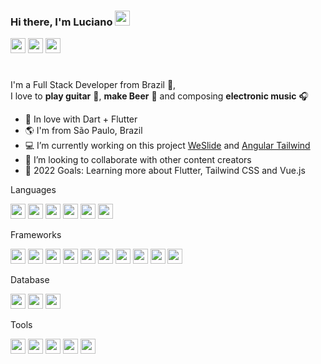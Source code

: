 ### Hi there, I'm Luciano <img src="https://github.com/TheDudeThatCode/TheDudeThatCode/blob/master/Assets/Hi.gif" width="24px"> 

<a href="https://www.linkedin.com/in/lucianowork"><img height= "24" src= "https://img.shields.io/badge/LinkedIn-0077B5?style=for-the-badge&logo=linkedin&logoColor=white"></a>
<a href="https://www.instagram.com/lanno__"><img height= "24" src= "https://img.shields.io/badge/Instagram-E4405F?style=for-the-badge&logo=instagram&logoColor=white"></a>
<a href="mailto:workingluciano@gmail.com"><img height= "24" src= "https://img.shields.io/badge/Gmail-D14836?style=for-the-badge&logo=gmail&logoColor=white"></a>

#
I'm a Full Stack Developer from Brazil 💚,</br>
I love to **play guitar** 🎸, **make Beer** 🍺  and composing **electronic music** 🎧

* 💙 In love with Dart + Flutter
* 🌎 I'm from São Paulo, Brazil
* 💻 I’m currently working on this project [WeSlide][we_slide] and [Angular Tailwind][angular-tailwind] 
* 🤝 I’m looking to collaborate with other content creators
* 🥅 2022 Goals: Learning more about Flutter, Tailwind CSS and Vue.js

[we_slide]: https://github.com/luciano-work/we_slide
[angular-tailwind]: https://github.com/luciano-work/angular-tailwind

Languages

<a href="https://dart.dev/"><img height= "24" src= "https://img.shields.io/badge/Dart-0175C2?style=for-the-badge&logo=dart&logoColor=white"></a>
<a href="https://www.javascript.com/"><img height= "24" src= "https://img.shields.io/badge/JavaScript-323330?style=for-the-badge&logo=javascript&logoColor=F7DF1E"></a>
<a href="https://docs.microsoft.com/pt-br/dotnet/csharp/"><img height= "24" src= "https://img.shields.io/badge/C%23-239120?style=for-the-badge&logo=c-sharp&logoColor=white"></a>
<a href="https://www.php.net/"><img height= "24" src= "https://img.shields.io/badge/PHP-777BB4?style=for-the-badge&logo=php&logoColor=white"></a>
<a href="https://www.apple.com/swift/"><img height= "24" src= "https://img.shields.io/badge/Swift-FA7343?style=for-the-badge&logo=swift&logoColor=white"></a>
<a href="https://www.typescriptlang.org/"><img height= "24" src= "https://img.shields.io/badge/TypeScript-007ACC?style=for-the-badge&logo=typescript&logoColor=white"></a>


Frameworks

<a href="https://laravel.com/"><img height= "24" src= "https://img.shields.io/badge/Laravel-FF2D20?style=for-the-badge&logo=laravel&logoColor=white"></a>
<a href="https://flutter.dev/"><img height= "24" src= "https://img.shields.io/badge/Flutter-02569B?style=for-the-badge&logo=flutter&logoColor=white"></a>
<a href="https://angular.io"><img height= "24" src= "https://img.shields.io/badge/Angular-DD0031?style=for-the-badge&logo=angular&logoColor=white"></a>
<a href="https://angularjs.org/"><img height= "24" src= "https://img.shields.io/badge/AngularJS-E23237?style=for-the-badge&logo=angularjs&logoColor=white"></a>
<a href="https://getbootstrap.com/"><img height= "24" src= "https://img.shields.io/badge/Bootstrap-563D7C?style=for-the-badge&logo=bootstrap&logoColor=white"></a>
<a href="https://nodejs.org/en/"><img height= "24" src= "https://img.shields.io/badge/Node.js-339933?style=for-the-badge&logo=nodedotjs&logoColor=white"></a>
<a href="https://developer.mozilla.org/pt-BR/docs/Web/HTML/Element"><img height= "24" src= "https://img.shields.io/badge/HTML5-E34F26?style=for-the-badge&logo=html5&logoColor=white"></a>
<a href="https://developer.mozilla.org/pt-BR/docs/Web/CSS"><img height= "24" src= "https://img.shields.io/badge/CSS3-1572B6?style=for-the-badge&logo=css3&logoColor=white"></a>
<a href="https://jquery.com/"><img height= "24" src= "https://img.shields.io/badge/jQuery-0769AD?style=for-the-badge&logo=jquery&logoColor=white"></a>
<a href="https://www.json.org/json-en.html"><img height= "24" src= "https://img.shields.io/badge/json-5E5C5C?style=for-the-badge&logo=json&logoColor=white"></a>

Database

<a href="https://www.sqlite.org/"><img height= "24" src= "https://img.shields.io/badge/SQLite-07405E?style=for-the-badge&logo=sqlite&logoColor=white"></a>
<a href="https://www.mysql.com/"><img height= "24" src= "https://img.shields.io/badge/MySQL-00000F?style=for-the-badge&logo=mysql&logoColor=white"></a>
<a href="https://www.microsoft.com/sql-server/"><img height= "24" src= "https://img.shields.io/badge/Microsoft_SQL-CC2927?style=for-the-badge&logo=microsoft-sql-server&logoColor=white"></a>



Tools

<a href="https://code.visualstudio.com/"><img height= "24" src= "https://img.shields.io/badge/VS_Code-0078D4?style=for-the-badge&logo=visual%20studio%20code&logoColor=white"></a>
<a href="https://www.npmjs.com/"><img height= "24" src= "https://img.shields.io/badge/npm-CB3837?style=for-the-badge&logo=npm&logoColor=white"></a>
<a href="https://www.apache.org/"><img height= "24" src= "https://img.shields.io/badge/Apache-CA2136?style=for-the-badge&logo=apache&logoColor=white"></a>
<a href="https://git-scm.com/"><img height= "24" src= "https://img.shields.io/badge/Git-E34F26?style=for-the-badge&logo=git&logoColor=white"></a>
<a href="https://www.microsoft.com/windows/"><img height= "24" src= "https://img.shields.io/badge/Windows-017AD7?style=for-the-badge&logo=windows&logoColor=white"></a>






